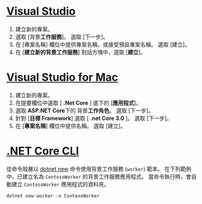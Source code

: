 # <a name="visual-studiotabvisual-studio"></a>[Visual Studio](#tab/visual-studio)

1. 建立新的專案。
1. 選取 [背景**工作服務**]。 選取 [下一步]。
1. 在 [專案名稱] 欄位中提供專案名稱，或接受預設專案名稱。 選取 [建立]。
1. 在 [**建立新的背景工作服務**] 對話方塊中，選取 [**建立**]。

# <a name="visual-studio-for-mactabvisual-studio-mac"></a>[Visual Studio for Mac](#tab/visual-studio-mac)

1. 建立新的專案。
1. 在提要欄位中選取 [ **.Net Core** ] 底下的 [**應用程式**]。
1. 選取  **ASP.NET Core**下的 背景**工作角色**。 選取 [下一步]。
1. 針對 [**目標 Framework**] 選取 [ **.net Core 3.0** ]。 選取 [下一步]。
1. 在 [**專案名稱**] 欄位中提供名稱。 選取 [建立]。

# <a name="net-core-clitabnetcore-cli"></a>[.NET Core CLI](#tab/netcore-cli)

從命令殼層以 [dotnet new](/dotnet/core/tools/dotnet-new) 命令使用背景工作服務 (`worker`) 範本。 在下列範例中，已建立名為 `ContosoWorker` 的背景工作服務應用程式。 當命令執行時，會自動建立 `ContosoWorker` 應用程式的資料夾。

```dotnetcli
dotnet new worker -o ContosoWorker
```
